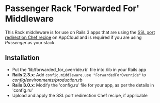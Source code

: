 # Passenger Rack 'Forwarded For' Middleware

This Rack middleware is for use on Rails 3 apps that are using the [SSL port redirection Chef recipe](http://github.com/tjl2/ssl_port_redirect) on AppCloud and is required if you are using *Passenger* as your stack.

## Installation

* Put the 'lib/forwarded_for_override.rb' file into /lib in your Rails app
* **Rails 2.3.x**: Add `config.middleware.use "ForwardedForOverride"` to _config/environments/production.rb_
* **Rails 3.0.x**: Modify the 'config.ru' file for your app, as per the details in 'config.ru'
* Upload and apply the SSL port redirection Chef recipe, if applicable
